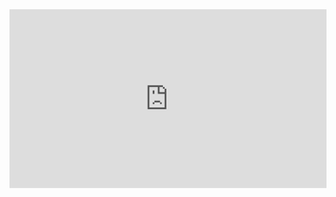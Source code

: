 <iframe width="560" height="315" src="https://www.youtube.com/embed/hkGEJujF7qI" frameborder="0" allow="accelerometer; autoplay; clipboard-write; encrypted-media; gyroscope; picture-in-picture" allowfullscreen></iframe>